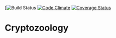 [![Build Status](https://codeship.com/projects/3b6471f0-294d-0136-0f26-72781fc742fc/status?branch=master)
[![Code Climate](https://codeclimate.com/github/msgalenwhite/Cryptozoology/badges/gpa.svg)](https://codeclimate.com/github/msgalenwhite/Cryptozoology)
[![Coverage Status](https://coveralls.io/repos/github/msgalenwhite/Cryptozoology/badge.svg?branch=master)](https://coveralls.io/github/msgalenwhite/Cryptozoology?branch=master)

# Cryptozoology
